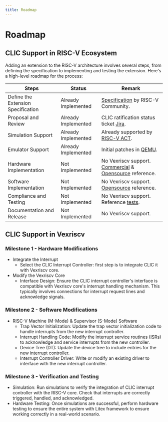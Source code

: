 ```yaml
---
title: Roadmap
---
```


Roadmap
=======

## CLIC Support in RISC-V Ecosystem 

Adding an extension to the RISC-V architecture involves several steps, from defining the specification to implementing and testing the extension. Here's a high-level roadmap for the process:

| Steps                             | Status           | Remark      |
|-----------------------------------|------------------|-------------|
| Define the Extension Specification|Already Implemented|[Specification](https://github.com/riscv/riscv-fast-interrupt) by RISC-V Community.|
| Proposal and Review               |Already Implemented|CLIC ratification status ticket [Jira](https://lf-riscv.atlassian.net/browse/RVS-1017).|
| Simulation Support                |Already Implemented|Already supported by [RISC-V ACT](https://lf-riscv.atlassian.net/browse/RVS-2506).|
| Emulator Support                  |Already Implemented|Initial patches in [QEMU](https://mail.gnu.org/archive/html/qemu-devel/2024-08/msg02791.html).|
| Hardware Implementation           |Not Implemented|No Vexriscv support. [Commercial](https://lf-riscv.atlassian.net/browse/RVS-2513) & [Opensource](https://github.com/pulp-platform/clic) reference.|
| Software Implementation           |Not Implemented|No Vexriscv support. [Opensource](https://github.com/pulp-platform/pulp-freertos/blob/master/drivers/clic.c) reference.|
| Compliance and Testing            |Not Implemented|No Vexriscv support. Reference [tests](https://github.com/pulp-platform/safety_island/tree/main/sw/tests/runtime_clic_basic).|
| Documentation and Release         |Not Implemented|No Vexriscv support.|


## CLIC Support in Vexriscv

### Milestone 1 - Hardware Modifications

- Integrate the Interrupt 
    - Select the CLIC Interrupt Controller: first step is to integrate CLIC it with Vexriscv core.
- Modify the Vexriscv Core
    - Interface Design: Ensure the CLIC interrupt controller's interface is compatible with Vexriscv core's interrupt handling mechanism. This typically involves connections for interrupt request lines and acknowledge signals.

### Milestone 2 - Software Modifications

- RISC-V Machine (M-Mode) & Supervisor (S-Mode) Software
    -  Trap Vector Initialization: Update the trap vector initialization code to handle interrupts from the new interrupt controller.
    -  Interrupt Handling Code: Modify the interrupt service routines (ISRs) to acknowledge and service interrupts from the new controller.
    -  Device Tree (DT): Update the device tree to include entries for the new interrupt controller.
    -  Interrupt Controller Driver: Write or modify an existing driver to interface with the new interrupt controller.  

### Milestone 3 - Verification and Testing

- Simulation: Run simulations to verify the integration of CLIC interrupt controller with the RISC-V core. Check that interrupts are correctly triggered, handled, and acknowledged.
- Hardware Testing: Once simulations are successful, perform hardware testing to ensure the entire system with Litex framework to ensure working correctly in a real-world scenario.